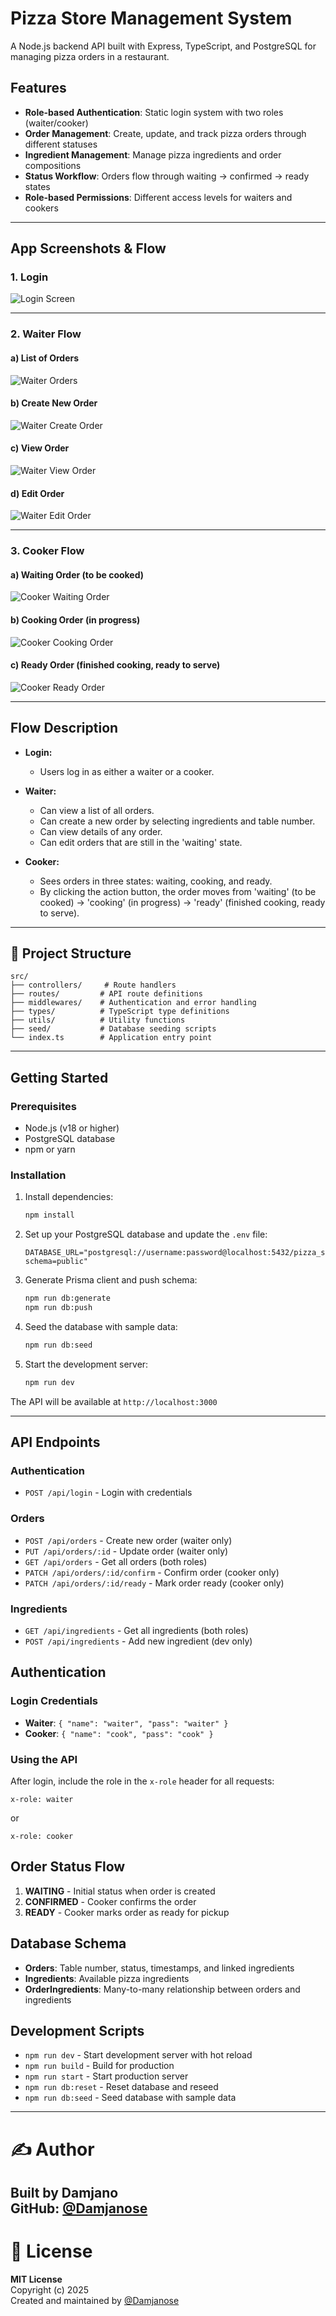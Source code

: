 # Pizza Store Management System

A Node.js backend API built with Express, TypeScript, and PostgreSQL for managing pizza orders in a restaurant.

## Features

- **Role-based Authentication**: Static login system with two roles (waiter/cooker)
- **Order Management**: Create, update, and track pizza orders through different statuses
- **Ingredient Management**: Manage pizza ingredients and order compositions
- **Status Workflow**: Orders flow through waiting → confirmed → ready states
- **Role-based Permissions**: Different access levels for waiters and cookers

---

## App Screenshots & Flow

### 1. Login

![Login Screen](assets/images/login.png)

---

### 2. Waiter Flow

#### a) List of Orders
![Waiter Orders](assets/images/waiter/waiter_orders.png)

#### b) Create New Order
![Waiter Create Order](assets/images/waiter/waiter_createOrder.png)

#### c) View Order
![Waiter View Order](assets/images/waiter/waiter_viewOrder.png)

#### d) Edit Order
![Waiter Edit Order](assets/images/waiter/waiter_editOrder.png)

---

### 3. Cooker Flow

#### a) Waiting Order (to be cooked)
![Cooker Waiting Order](assets/images/cooker/cook_waitingOrder.png)

#### b) Cooking Order (in progress)
![Cooker Cooking Order](assets/images/cooker/cook_cookingOrder.png)

#### c) Ready Order (finished cooking, ready to serve)
![Cooker Ready Order](assets/images/cooker/cook_readyOrder.png)

---

## Flow Description

- **Login:**
  - Users log in as either a waiter or a cooker.

- **Waiter:**
  - Can view a list of all orders.
  - Can create a new order by selecting ingredients and table number.
  - Can view details of any order.
  - Can edit orders that are still in the 'waiting' state.

- **Cooker:**
  - Sees orders in three states: waiting, cooking, and ready.
  - By clicking the action button, the order moves from 'waiting' (to be cooked) → 'cooking' (in progress) → 'ready' (finished cooking, ready to serve).

---

## 📁 Project Structure

```
src/
├── controllers/     # Route handlers
├── routes/         # API route definitions
├── middlewares/    # Authentication and error handling
├── types/          # TypeScript type definitions
├── utils/          # Utility functions
├── seed/           # Database seeding scripts
└── index.ts        # Application entry point
```

---

## Getting Started

### Prerequisites

- Node.js (v18 or higher)
- PostgreSQL database
- npm or yarn

### Installation

1. Install dependencies:
    ```bash
    npm install
    ```

2. Set up your PostgreSQL database and update the `.env` file:
    ```
    DATABASE_URL="postgresql://username:password@localhost:5432/pizza_store?schema=public"
    ```

3. Generate Prisma client and push schema:
    ```bash
    npm run db:generate
    npm run db:push
    ```

4. Seed the database with sample data:
    ```bash
    npm run db:seed
    ```

5. Start the development server:
    ```bash
    npm run dev
    ```

The API will be available at `http://localhost:3000`

---

## API Endpoints

### Authentication
- `POST /api/login` - Login with credentials

### Orders
- `POST /api/orders` - Create new order (waiter only)
- `PUT /api/orders/:id` - Update order (waiter only)
- `GET /api/orders` - Get all orders (both roles)
- `PATCH /api/orders/:id/confirm` - Confirm order (cooker only)
- `PATCH /api/orders/:id/ready` - Mark order ready (cooker only)

### Ingredients
- `GET /api/ingredients` - Get all ingredients (both roles)
- `POST /api/ingredients` - Add new ingredient (dev only)

## Authentication

### Login Credentials
- **Waiter**: `{ "name": "waiter", "pass": "waiter" }`
- **Cooker**: `{ "name": "cook", "pass": "cook" }`

### Using the API
After login, include the role in the `x-role` header for all requests:
```
x-role: waiter
```
or
```
x-role: cooker
```

## Order Status Flow

1. **WAITING** - Initial status when order is created
2. **CONFIRMED** - Cooker confirms the order
3. **READY** - Cooker marks order as ready for pickup

## Database Schema

- **Orders**: Table number, status, timestamps, and linked ingredients
- **Ingredients**: Available pizza ingredients
- **OrderIngredients**: Many-to-many relationship between orders and ingredients

## Development Scripts

- `npm run dev` - Start development server with hot reload
- `npm run build` - Build for production
- `npm run start` - Start production server
- `npm run db:reset` - Reset database and reseed
- `npm run db:seed` - Seed database with sample data

---

# ✍️ Author

Built by **Damjano**  
GitHub: [@Damjanose](https://github.com/Damjanose/pizza-management)
---
# 📄 License

**MIT License**  
Copyright (c) 2025  
Created and maintained by [@Damjanose](https://github.com/Damjanose/pizza-management)

